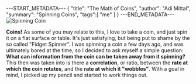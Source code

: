 ---START_METADATA---
{
  "title": "The Math of Coins",
  "author": "Adi Mittal",
  "summary": "Spinning Coins",
  "tags":[
    "me"
  ]
}
---END_METADATA---
![Spinning Coin](https://media.giphy.com/media/11QVoapNuz4T8A/giphy.gif)

__Coins!__ As some of you may relate to this, I love to take a coin, and just spin it on a flat surface or table. It's just satisfying, but being put to shame by the so called "Fidget Spinner". I was spinning a coin a few days ago, and was ultimately bored at the time, so I decided to ask myself a simple question: __What can information from the coin can be taken away from it spinning?__ This then was taken into is there a __correlation__, or ratio, between the __rate at which the coin rotates__, and the __rate at which it "wobbles"__. With a goal in mind, I picked up my pencil and started to work things out.